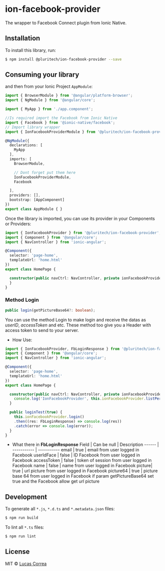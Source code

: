 # ion-facebook-provider
The wrapper to Facebook Connect plugin from Ionic Native.

## Installation

To install this library, run:

```bash
$ npm install @pluritech/ion-facebook-provider --save
```

## Consuming your library

and then from your Ionic Project `AppModule`:

```typescript
import { BrowserModule } from '@angular/platform-browser';
import { NgModule } from '@angular/core';

import { MyApp } from './app.component';

//Is required import the Facebook from Ionic Native
import { Facebook } from '@ionic-native/facebook';
// Import library wrapper 
import { IonFacebookProviderModule } from '@pluritech/ion-facebook-provider';

@NgModule({
  declarations: [
    MyApp
  ],
  imports: [
    BrowserModule,

    // Dont forget put them here
    IonFacebookProviderModule,
    Facebook

  ],
  providers: [],
  bootstrap: [AppComponent]
})
export class AppModule { }
```

Once the library is imported, you can use its provider in your Components or Providers:
```typescript
import { IonFacebookProvider } from '@pluritech/ion-facebook-provider';
import { Component } from '@angular/core';
import { NavController } from 'ionic-angular';

@Component({
  selector: 'page-home',
  templateUrl: 'home.html'
})
export class HomePage {

  constructor(public navCtrl: NavController, private ionFacebookProvider: IonFacebookProvider) {
  }
}
```

### Method Login
```typescript
public login(getPictureBase64?: boolean);
```
You can use the method Login to make login and receive the datas as *userID*, *accessToken* and etc. These method too give you a Header with access token to send to your server.

- How Use:
```typescript
import { IonFacebookProvider, FbLoginResponse } from '@pluritech/ion-facebook-provider';
import { Component } from '@angular/core';
import { NavController } from 'ionic-angular';

@Component({
  selector: 'page-home',
  templateUrl: 'home.html'
})
export class HomePage {

  constructor(public navCtrl: NavController, private ionFacebookProvider: IonFacebookProvider) {
    console.log('IonFacebookProvider', this.ionFacebookProvider.listPermisions());
  }

  public loginTest(true) {
    this.ionFacebookProvider.login()
    .then((res: FbLoginResponse) => console.log(res))
    .catch(error => console.log(error));
  }
}
```
- What there in **FbLoginResponse**
 Field | Can be null | Description
------ | ----------- | ----------- 
email | true | email from user logged in Facebook
userIdFace | false | ID Facebook from user logged in Facebook
accessToken | false | token of session from user logged in Facebook
name | false | name from user logged in Facebook
picture| true | url picture from user logged in Facebook
picture64 | true | picture base 64 from user logged in Facebook if param getPictureBase64 set true and the Facebook allow get url picture

## Development

To generate all `*.js`, `*.d.ts` and `*.metadata.json` files:

```bash
$ npm run build
```

To lint all `*.ts` files:

```bash
$ npm run lint
```

## License

MIT © [Lucas Correa](mailto:lucasccorrea@gmail.com)
